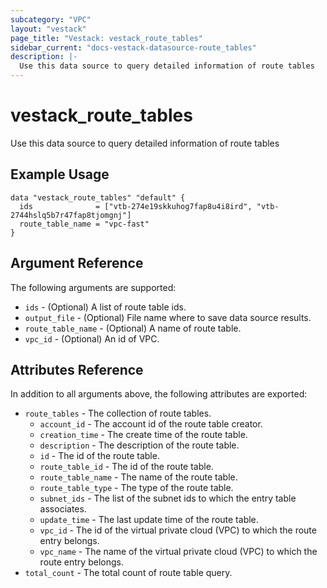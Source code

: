 ```yaml
---
subcategory: "VPC"
layout: "vestack"
page_title: "Vestack: vestack_route_tables"
sidebar_current: "docs-vestack-datasource-route_tables"
description: |-
  Use this data source to query detailed information of route tables
---
```

# vestack_route_tables
Use this data source to query detailed information of route tables
## Example Usage
```hcl
data "vestack_route_tables" "default" {
  ids              = ["vtb-274e19skkuhog7fap8u4i8ird", "vtb-2744hslq5b7r47fap8tjomgnj"]
  route_table_name = "vpc-fast"
}
```
## Argument Reference
The following arguments are supported:
* `ids` - (Optional) A list of route table ids.
* `output_file` - (Optional) File name where to save data source results.
* `route_table_name` - (Optional) A name of route table.
* `vpc_id` - (Optional) An id of VPC.

## Attributes Reference
In addition to all arguments above, the following attributes are exported:
* `route_tables` - The collection of route tables.
  * `account_id` - The account id of the route table creator.
  * `creation_time` - The create time of the route table.
  * `description` - The description of the route table.
  * `id` - The id of the route table.
  * `route_table_id` - The id of the route table.
  * `route_table_name` - The name of the route table.
  * `route_table_type` - The type of the route table.
  * `subnet_ids` - The list of the subnet ids to which the entry table associates.
  * `update_time` - The last update time of the route table.
  * `vpc_id` - The id of the virtual private cloud (VPC) to which the route entry belongs.
  * `vpc_name` - The name of the virtual private cloud (VPC) to which the route entry belongs.
* `total_count` - The total count of route table query.


